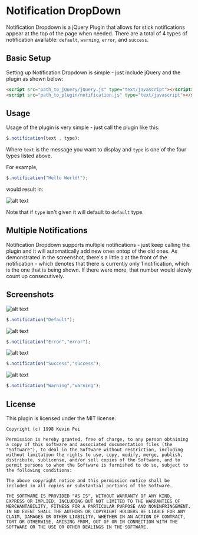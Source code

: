 Notification DropDown 
=================

Notification Dropdown is a jQuery Plugin that allows for stick notifications appear at the top of the page when needed. 
There are a total of 4 types of notification available: `default`, `warning`, `error`, and `success`.

Basic Setup
-----------------
Setting up Notification Dropdown is simple - just include jQuery and the plugin as shown below:
 ```html
<script src="path_to_jQuery/jQuery.js" type="text/javascript"></script>
<script src="path_to_plugin/notification.js" type="text/javascript"></script>
 ```

Usage
---------
Usage of the plugin is very simple - just call the plugin like this:
```javascript
$.notification(text , type);
```
Where `text` is the message you want to display and `type` is one of the four types listed above.

For example,
```javascript
$.notification("Hello World!");
```
would result in:
  
![alt text](https://raw.github.com/kpsuperplane/plugin-collection/master/notification/screenshots/default.PNG "Hello World!")
  
Note that if `type` isn't given it will default to `default` type.

Multiple Notifications
-----------------------------
Notification Dropdown supports multiple notifications - just keep calling the plugin and it will automatically add new ones ontop of the old ones. As demonstrated in the screenshot, there's a little `1` at the front of the notification - which denotes that there is currently only 1 notification, which is the one that is being shown.  If there were more, that number would slowly count up consecutively. 

Screenshots
-----------------
![alt text](https://raw.github.com/kpsuperplane/plugin-collection/master/notification/screenshots/default2.png "Default type")
```javascript
$.notification("Default");
```
  
![alt text](https://raw.github.com/kpsuperplane/plugin-collection/master/notification/screenshots/error.png "Error - uh oh!")
```javascript
$.notification("Error","error");
```
  
![alt text](https://raw.github.com/kpsuperplane/plugin-collection/master/notification/screenshots/success.png "Success! Yay!")
```javascript
$.notification("Success","success");
```
  
![alt text](https://raw.github.com/kpsuperplane/plugin-collection/master/notification/screenshots/warning.png "Warning - better watch out")
```javascript
$.notification("Warning","warning");
```

License
-----------
This plugin is licensed under the MIT license.
```
Copyright (c) 1998 Kevin Pei

Permission is hereby granted, free of charge, to any person obtaining a copy of this software and associated documentation files (the "Software"), to deal in the Software without restriction, including without limitation the rights to use, copy, modify, merge, publish, distribute, sublicense, and/or sell copies of the Software, and to permit persons to whom the Software is furnished to do so, subject to the following conditions:

The above copyright notice and this permission notice shall be included in all copies or substantial portions of the Software.

THE SOFTWARE IS PROVIDED "AS IS", WITHOUT WARRANTY OF ANY KIND, EXPRESS OR IMPLIED, INCLUDING BUT NOT LIMITED TO THE WARRANTIES OF MERCHANTABILITY, FITNESS FOR A PARTICULAR PURPOSE AND NONINFRINGEMENT. IN NO EVENT SHALL THE AUTHORS OR COPYRIGHT HOLDERS BE LIABLE FOR ANY CLAIM, DAMAGES OR OTHER LIABILITY, WHETHER IN AN ACTION OF CONTRACT, TORT OR OTHERWISE, ARISING FROM, OUT OF OR IN CONNECTION WITH THE SOFTWARE OR THE USE OR OTHER DEALINGS IN THE SOFTWARE.
```